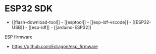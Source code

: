 



# ESP32 SDK


- [[flash-download-tool]] - [[esptool]] - [[esp-idf-vscode]] - [[ESP32-USB]] - [[esp-idf]] - [[arduino-ESP32]]

ESP firmware 
- https://github.com/Edragon/esp_firmware